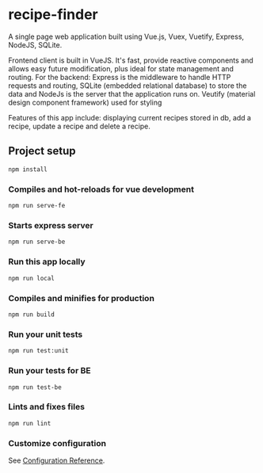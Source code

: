 # recipe-finder

A single page web application built using Vue.js, Vuex, Vuetify, Express, NodeJS, SQLite. 

Frontend client is built in VueJS. It's fast, provide reactive components and allows easy future modification, plus ideal for state management and routing. 
For the backend: Express is the middleware to handle HTTP requests and routing, SQLite (embedded relational database) to store the data and NodeJs is the server that the application runs on.
Veutify (material design component framework) used for styling

Features of this app include: displaying current recipes stored in db, add a recipe, update a recipe and delete a recipe. 

## Project setup
```
npm install
```

### Compiles and hot-reloads for vue development
```
npm run serve-fe
```
### Starts express server
```
npm run serve-be
```

### Run this app locally
```
npm run local
```
### Compiles and minifies for production
```
npm run build
```

### Run your unit tests
```
npm run test:unit
```
### Run your tests for BE
```
npm run test-be
```

### Lints and fixes files
```
npm run lint
```

### Customize configuration
See [Configuration Reference](https://cli.vuejs.org/config/).

